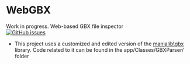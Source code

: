 # WebGBX

Work in progress.
Web-based GBX file inspector
<br>[![GitHub issues](https://img.shields.io/github/issues/nbeerten/WebGBX?label=Issues&style=flat-square)](https://github.com/nbeerten/WebGBX/issues)

-   This project uses a customized and edited version of the [manialib\gbx](https://github.com/manialib/gbx) library. Code related to it can be found in the app/Classes/GBXParser/ folder
